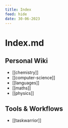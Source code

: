 ```yaml
---
title: Index
feed: hide
date: 30-06-2023
---
```


# Index.md
## Personal Wiki
 - [[chemistry]]
 - [[computer-science]]
 - [[languages]]
 - [[maths]]
 - [[physics]]

## Tools & Workflows
 - [[taskwarrior]]

